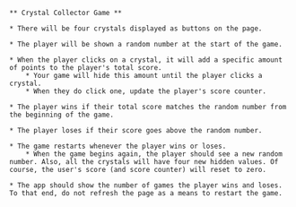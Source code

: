 
	** Crystal Collector Game **

    * There will be four crystals displayed as buttons on the page.

    * The player will be shown a random number at the start of the game.

    * When the player clicks on a crystal, it will add a specific amount of points to the player's total score.
        * Your game will hide this amount until the player clicks a crystal.
        * When they do click one, update the player's score counter.

    * The player wins if their total score matches the random number from the beginning of the game.

    * The player loses if their score goes above the random number.

    * The game restarts whenever the player wins or loses.
        * When the game begins again, the player should see a new random number. Also, all the crystals will have four new hidden values. Of course, the user's score (and score counter) will reset to zero.

    * The app should show the number of games the player wins and loses. To that end, do not refresh the page as a means to restart the game.

